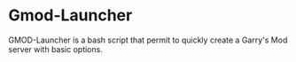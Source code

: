 # Gmod-Launcher
GMOD-Launcher is a bash script that permit to quickly create a Garry's Mod server with basic options.
